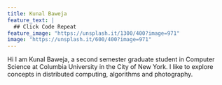 ```yaml
---
title: Kunal Baweja
feature_text: |
  ## Click Code Repeat
feature_image: "https://unsplash.it/1300/400?image=971"
image: "https://unsplash.it/600/400?image=971"
---
```


Hi I am Kunal Baweja, a second semester graduate student in Computer Science at Columbia University in the City of New York. I like to explore concepts in distributed computing, algorithms and photography.